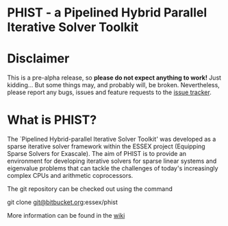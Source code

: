 PHIST - a Pipelined Hybrid Parallel Iterative Solver Toolkit
============================================================

Disclaimer
==========

This is a pre-alpha release, so **please do not expect anything to work!** Just 
kidding... But some things may, and probably will, be broken.
Nevertheless, please report any bugs, issues and feature requests to the [issue 
tracker](https://bitbucket.org/essex/phist/issues).


What is PHIST?
==============

The `Pipelined Hybrid-parallel Iterative Solver Toolkit' was developed as a
sparse iterative solver framework within the ESSEX project (Equipping Sparse Solvers for Exascale).
The aim of PHIST is to provide an environment for developing iterative solvers for sparse linear 
systems and eigenvalue problems that can tackle the challenges of today's increasingly complex CPUs and
arithmetic coprocessors.

The git repository can be checked out using the command

  git clone git@bitbucket.org:essex/phist

More information can be found in the [ wiki ](https://bitbucket.org/essex/phist/wiki/Home.md)

